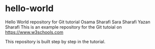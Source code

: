 # hello-world
Hello World repository for Git tutorial Osama Sharafi
Sara Sharafi
Yazan Sharafi
This is an example repository for the Git tutoial on https://www.w3schools.com

This repository is built step by step in the tutorial.
